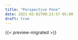 ```yaml
---
title: "Perspective Pane"
date: 2021-03-02T00:23:57-05:00
draft: true
---
```


{{< preview-migrated >}}

